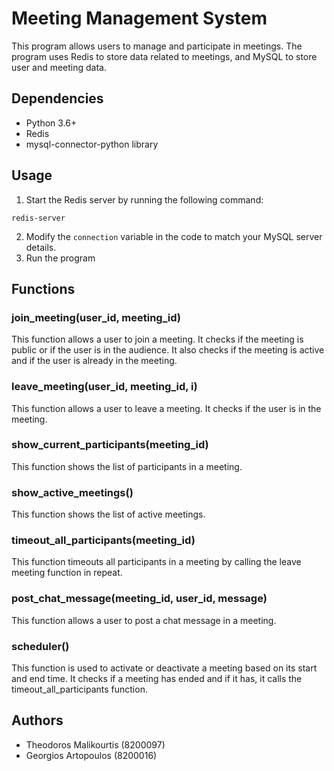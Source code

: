 # Meeting Management System

This program allows users to manage and participate in meetings. The program uses Redis to store data related to
meetings, and MySQL to store user and meeting data.

## Dependencies

- Python 3.6+
- Redis
- mysql-connector-python library

## Usage

1. Start the Redis server by running the following command:

```
redis-server
```

2. Modify the `connection` variable in the code to match your MySQL server details.
3. Run the program

## Functions

### join_meeting(user_id, meeting_id)

This function allows a user to join a meeting. It checks if the meeting is public or if the user is in the audience. It
also checks if the meeting is active and if the user is already in the meeting.

### leave_meeting(user_id, meeting_id, i)

This function allows a user to leave a meeting. It checks if the user is in the meeting.

### show_current_participants(meeting_id)

This function shows the list of participants in a meeting.

### show_active_meetings()

This function shows the list of active meetings.

### timeout_all_participants(meeting_id)

This function timeouts all participants in a meeting by calling the leave meeting function in repeat.

### post_chat_message(meeting_id, user_id, message)

This function allows a user to post a chat message in a meeting.

### scheduler()
This function is used to activate or deactivate a meeting based on its start and end time.
It checks if a meeting has ended and if it has, it calls the timeout_all_participants function.

## Authors

- Theodoros Malikourtis (8200097)
- Georgios Artopoulos (8200016)